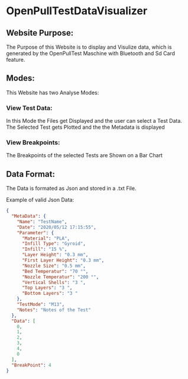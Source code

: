 # OpenPullTestDataVisualizer

## Website Purpose:
The Purpose of this Website is to display and Visulize data, which is generated by the OpenPullTest Maschine with Bluetooth and Sd Card feature. 

## Modes: 
This Website has two Analyse Modes:

### View Test Data:
In this Mode the Files get Displayed and the user can select a Test Data. The Selected Test gets Plotted and the the Metadata is displayed

### View Breakpoints:
The Breakpoints of the selected Tests are Shown on a Bar Chart

## Data Format:
The Data is formated as Json and stored in a .txt File. 

Example of valid Json Data:

```JSON
{
  "MetaData": {
    "Name": "TestName",
    "Date": "2020/05/12 17:15:55",
    "Parameter": {
      "Material": "PLA",
      "Infill Type": "Gyroid",
      "Infill": "15 %",
      "Layer Height": "0.3 mm",
      "First Layer Height": "0.3 mm",
      "Nozzle Size": "0.5 mm",
      "Bed Temperatur": "70 °",
      "Nozzle Temperatur": "200 °",
      "Vertical Shells": "3 ",
      "Top Layers": "3 ",
      "Bottom Layers": "3 "
    },
    "TestMode": "M13",
    "Notes": "Notes of the Test"
  },
  "Data": [
    0,
    1,
    2,
    3,
    4,
    0
  ],
  "BreakPoint": 4
}
```
